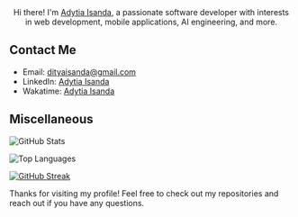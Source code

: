 <div align="center">  
  Hi there! I'm <a href="https://github.com/daditsan">Adytia Isanda</a>, a passionate software developer with interests in web development, mobile applications, AI engineering, and more.
</div>

<!--- ## 🚀 Projects

- **[Project 1](https://github.com/your-username/project1)**: A brief description of what this project does.
- **[Project 2](https://github.com/your-username/project2)**: A brief description of what this project does.

--->

## Contact Me

- Email: [dityaisanda@gmail.com](mailto:dityaisanda@gmail.com)
- LinkedIn: [Adytia Isanda](www.linkedin.com/in/adytia-isanda-441a8a232)
- Wakatime: [Adytia Isanda](https://wakatime.com/@daditsan)
  
## Miscellaneous

![GitHub Stats](https://github-readme-stats.vercel.app/api?username=daditsan&show_icons=true&theme=radical)

![Top Languages](https://github-readme-stats.vercel.app/api/top-langs/?username=daditsan&layout=compact&theme=radical)

[![GitHub Streak](https://streak-stats.demolab.com/?user=daditsan&theme=dark&hide_border=true)](https://git.io/streak-stats)

Thanks for visiting my profile! Feel free to check out my repositories and reach out if you have any questions.
